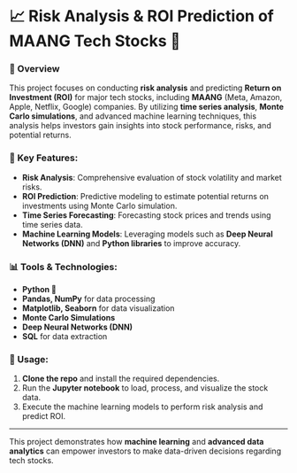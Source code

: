 



# 📈 Risk Analysis & ROI Prediction of MAANG Tech Stocks 🚀

### 📝 Overview
This project focuses on conducting **risk analysis** and predicting **Return on Investment (ROI)** for major tech stocks, including **MAANG** (Meta, Amazon, Apple, Netflix, Google) companies. By utilizing **time series analysis**, **Monte Carlo simulations**, and advanced machine learning techniques, this analysis helps investors gain insights into stock performance, risks, and potential returns.

### 🌟 Key Features:
- **Risk Analysis**: Comprehensive evaluation of stock volatility and market risks.
- **ROI Prediction**: Predictive modeling to estimate potential returns on investments using Monte Carlo simulation.
- **Time Series Forecasting**: Forecasting stock prices and trends using time series data.
- **Machine Learning Models**: Leveraging models such as **Deep Neural Networks (DNN)** and **Python libraries** to improve accuracy.

### 📊 Tools & Technologies:
- **Python 🐍**
- **Pandas, NumPy** for data processing
- **Matplotlib, Seaborn** for data visualization
- **Monte Carlo Simulations**
- **Deep Neural Networks (DNN)**
- **SQL** for data extraction

### 🔧 Usage:
1. **Clone the repo** and install the required dependencies.
2. Run the **Jupyter notebook** to load, process, and visualize the stock data.
3. Execute the machine learning models to perform risk analysis and predict ROI.

---

This project demonstrates how **machine learning** and **advanced data analytics** can empower investors to make data-driven decisions regarding tech stocks.
